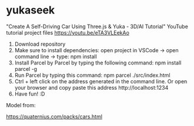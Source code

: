 # yukaseek

"Create A Self-Driving Car Using Three.js & Yuka - 3D/AI Tutorial" YouTube tutorial project files https://youtu.be/eTA3VLEekAo

1. Download repository
2. Make sure to install dependencies: open project in VSCode -> open command line -> type: npm install
3. Install Parcel by Parcel by typing the following command: npm install parcel -g
4. Run Parcel by typing this command: npm parcel ./src/index.html
5. Ctrl + left click on the address generated in the command line. Or open your browser and copy paste this address http://localhost:1234
6. Have fun! :D

Model from:

https://quaternius.com/packs/cars.html
